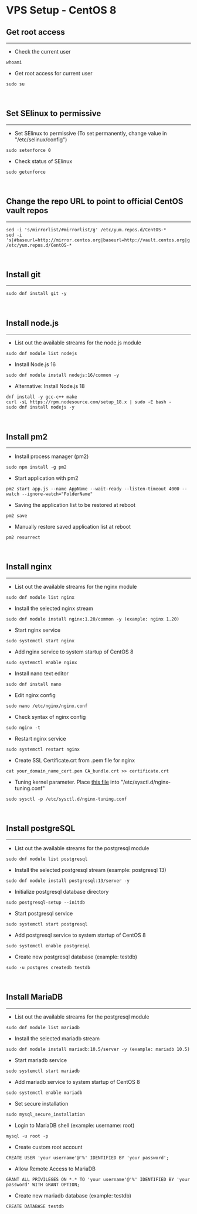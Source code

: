 # VPS Setup - CentOS 8


## Get root access
---
- Check the current user
```
whoami
```

- Get root access for current user
```
sudo su
```

&nbsp;

## Set SElinux to permissive
---
- Set SElinux to permissive (To set permanently, change value in "/etc/selinux/config")
```
sudo setenforce 0
```

- Check status of SElinux
```
sudo getenforce
```

&nbsp;

## Change the repo URL to point to official CentOS vault repos
---
```
sed -i 's/mirrorlist/#mirrorlist/g' /etc/yum.repos.d/CentOS-*
sed -i 's|#baseurl=http://mirror.centos.org|baseurl=http://vault.centos.org|g' /etc/yum.repos.d/CentOS-*
```

&nbsp;

## Install git
---
```
sudo dnf install git -y
```

&nbsp;

## Install node.js
---
- List out the available streams for the node.js module
```
sudo dnf module list nodejs
```

- Install Node.js 16
```
sudo dnf module install nodejs:16/common -y
```

- Alternative: Install Node.js 18
```
dnf install -y gcc-c++ make 
curl -sL https://rpm.nodesource.com/setup_18.x | sudo -E bash -
sudo dnf install nodejs -y
```

&nbsp;

## Install pm2
---
- Install process manager (pm2)
```
sudo npm install -g pm2
```

- Start application with pm2
```
pm2 start app.js --name AppName --wait-ready --listen-timeout 4000 --watch --ignore-watch="FolderName"
```

- Saving the application list to be restored at reboot
```
pm2 save
```

- Manually restore saved application list at reboot
```
pm2 resurrect
```

&nbsp;

## Install nginx
---
- List out the available streams for the nginx module
```
sudo dnf module list nginx
```

- Install the selected nginx stream
```
sudo dnf module install nginx:1.20/common -y (example: nginx 1.20)
```

- Start nginx service
```
sudo systemctl start nginx
```

- Add nginx service to system startup of CentOS 8
```
sudo systemctl enable nginx
```

- Install nano text editor
```
sudo dnf install nano
```

- Edit nginx config
```
sudo nano /etc/nginx/nginx.conf
```

- Check syntax of nginx config
```
sudo nginx -t
```

- Restart nginx service
```
sudo systemctl restart nginx
```

- Create SSL Certificate.crt from .pem file for nginx
```
cat your_domain_name_cert.pem CA_bundle.crt >> certificate.crt
```

- Tuning kernel parameter. Place [this file](https://github.com/AnthonyGunardi/Linux-kernel-config) into "/etc/sysctl.d/nginx-tuning.conf"
```
sudo sysctl -p /etc/sysctl.d/nginx-tuning.conf
```

&nbsp;

## Install postgreSQL
---
- List out the available streams for the postgresql module
```
sudo dnf module list postgresql
```

- Install the selected postgresql stream (example: postgresql 13)
```
sudo dnf module install postgresql:13/server -y
```

- Initialize postgresql database directory
```
sudo postgresql-setup --initdb
```

- Start postgresql service
```
sudo systemctl start postgresql
```

- Add postgresql service to system startup of CentOS 8
```
sudo systemctl enable postgresql
```

- Create new postgresql database (example: testdb)
```
sudo -u postgres createdb testdb
```

&nbsp;

## Install MariaDB
---
- List out the available streams for the postgresql module
```
sudo dnf module list mariadb
```

- Install the selected mariadb stream
```
sudo dnf module install mariadb:10.5/server -y (example: mariadb 10.5)
```

- Start mariadb service
```
sudo systemctl start mariadb
```

- Add mariadb service to system startup of CentOS 8
```
sudo systemctl enable mariadb
```

- Set secure installation
```
sudo mysql_secure_installation
```

- Login to MariaDB shell (example: username: root)
```
mysql -u root -p
```

- Create custom root account
```
CREATE USER 'your username'@'%' IDENTIFIED BY 'your password';
```

- Allow Remote Access to MariaDB
```
GRANT ALL PRIVILEGES ON *.* TO 'your username'@'%' IDENTIFIED BY 'your password' WITH GRANT OPTION;
```

- Create new mariadb database (example: testdb)
```
CREATE DATABASE testdb
```
